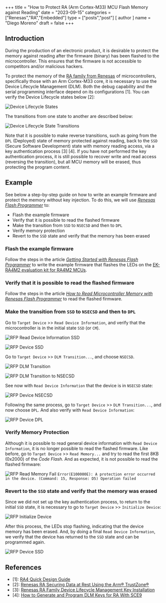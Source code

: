 +++
title = "How to Protect RA (Arm Cortex-M33) MCU Flash Memory against Reading"
date = "2023-09-15"
categories = ["Renesas","RA","Embedded"]
type = ["posts","post"]
[ author ]
  name = "Diego Moreno"
draft = false
+++

## Introduction

During the production of an electronic product, it is desirable to protect the memory against reading after the firmware (binary) has been flashed to the microcontroller. This ensures that the firmware is not accessible to competitors and/or malicious hackers.

To protect the memory of the [RA family from Renesas](https://www.renesas.com/us/en/products/microcontrollers-microprocessors/ra-cortex-m-mcus) of microcontrollers, specifically those with an Arm Cortex-M33 core, it is necessary to use the Device Lifecycle Management (DLM). Both the debug capability and the serial programming interface depend on its configurations [1]. You can verify the Device Lifecycle states below [2]:

![Device Lifecycle States](../../../../../assets/img/20230915_dlm_states.png)

The transitions from one state to another are described below:

![Device Lifecycle State Transitions](../../../../../assets/img/20230915_dlm_transitions.png)

Note that it is possible to make reverse transitions, such as going from the `DPL` (Deployed) state of memory protected against reading, back to the `SSD` (Secure Software Development) state with memory reading access, via a key authentication process [3] [4]. If you have not performed the key authentication process, it is still possible to recover write and read access (reversing the transition), but all MCU memory will be erased, thus protecting the program content.


## Example

See below a step-by-step guide on how to write an example firmware and protect the memory without key injection. To do this, we will use _[Renesas Flash Programmer](https://www.renesas.com/us/en/software-tool/renesas-flash-programmer-programming-gui)_ to:
* Flash the example firmware
* Verify that it is possible to read the flashed firmware
* Make the transition from `SSD` to `NSECSD` and then to `DPL`
* Verify memory protection
* Revert to the `SSD` state and verify that the memory has been erased

### Flash the example firmware
Follow the steps in the article _[Getting Started with Renesas Flash Programmer](../getting-started-with-renesas-flash-programmer/)_ to write the example firmware that flashes the LEDs on the [EK-RA4M2 evaluation kit for RA4M2 MCUs](https://www.renesas.com/us/en/products/microcontrollers-microprocessors/ra-cortex-m-mcus/ek-ra4m2-evaluation-kit-ra4m2-mcu-group).


### Verify that it is possible to read the flashed firmware
Follow the steps in the article _[How to Read Microcontroller Memory with Renesas Flash Programmer](../how-to-read-microcontroller-memory-with-renesas-flash-programmer/)_ to read the flashed firmware.


### Make the transition from `SSD` to `NSECSD` and then to `DPL`
Go to `Target Device` >> `Read Device Information`, and verify that the microcontroller is in the initial state `SSD` (or `CM`).

![RFP Read Device Information SSD](../../../../../assets/img/20230915_rfp_read_device_ssd.png)

![RFP Device SSD](../../../../../assets/img/20230915_rfp_device_ssd.png)

Go to `Target Device` >> `DLM Transition...`, and choose `NSECSD`.

![RFP DLM Transition](../../../../../assets/img/20230915_rfp_dlm_transition.png)

![RFP DLM Transition to NSECSD](../../../../../assets/img/20230915_rfp_dlm_transition_nsecsd.png)

See now with `Read Device Information` that the device is in `NSECSD` state:

![RFP Device NSECSD](../../../../../assets/img/20230915_rfp_device_nsecsd.png)

Following the same process, go to `Target Device` >> `DLM Transition...`, and now choose `DPL`. And also verify with `Read Device Information`:

![RFP Device DPL](../../../../../assets/img/20230915_rfp_device_dpl.png)


### Verify Memory Protection
Although it is possible to read general device information with `Read Device Information`, it is no longer possible to read the flashed firmware. Like before, go to `Target Device` >> `Read Memory...` and try to read the first 8KB (0x2000) of the _Code Flash_. And as expected, it is not possible to read the flashed firmware:

![RFP Read Memory Fail](../../../../../assets/img/20230915_rfp_read_memory_fail.png)
`Error(E100000E): A protection error occurred in the device. (Command: 15, Response: D5)
Operation failed`


### Revert to the `SSD` state and verify that the memory was erased
Since we did not set up the key authentication process, to return to the initial `SSD` state, it is necessary to go to `Target Device` >> `Initialize Device`:

![RFP Initialize Device](../../../../../assets/img/20230915_rfp_initialize_device.png)

After this process, the LEDs stop flashing, indicating that the device memory has been erased. And, by doing a final `Read Device Information`, we verify that the device has returned to the `SSD` state and can be programmed again.

![RFP Device SSD](../../../../../assets/img/20230915_rfp_device_ssd.png)


## References

* [1]: [RA4 Quick Design Guide](https://www.renesas.com/us/en/document/apn/ra4-quick-design-guide)
* [2]: [Renesas RA Securing Data at Rest Using the Arm® TrustZone®](https://www.renesas.com/us/en/document/apn/renesas-ra-securing-data-rest-using-arm-trustzone)
* [3]: [Renesas RA Family Device Lifecycle Management Key Installation](https://www.renesas.com/us/en/document/apn/renesas-ra-family-device-lifecycle-management-key-installation)
* [4]: [How to Generate and Program DLM Keys for RA With SCE9](https://www.renesas.com/in/en/video/renesas-flash-programmer-tutorial-how-generate-and-program-dlm-keys-ra-sce9)
